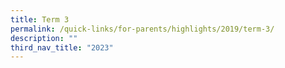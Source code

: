 ```yaml
---
title: Term 3
permalink: /quick-links/for-parents/highlights/2019/term-3/
description: ""
third_nav_title: "2023"
---
```


